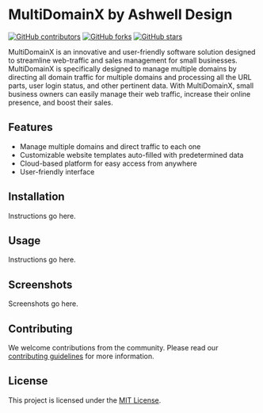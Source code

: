 # MultiDomainX by Ashwell Design

[![GitHub contributors](https://img.shields.io/github/contributors/AshwellDesign/MultiDomainX)](https://github.com/AshwellDesign/MultiDomainX/graphs/contributors)
[![GitHub forks](https://img.shields.io/github/forks/AshwellDesign/MultiDomainX)](https://github.com/AshwellDesign/MultiDomainX/network)
[![GitHub stars](https://img.shields.io/github/stars/AshwellDesign/MultiDomainX)](https://github.com/AshwellDesign/MultiDomainX/stargazers)

MultiDomainX is an innovative and user-friendly software solution designed to streamline web-traffic and sales management for small businesses. MultiDomainX is specifically designed to manage multiple domains by directing all domain traffic for multiple domains and processing all the URL parts, user login status, and other pertinent data. With MultiDomainX, small business owners can easily manage their web traffic, increase their online presence, and boost their sales.

## Features

- Manage multiple domains and direct traffic to each one
- Customizable website templates auto-filled with predetermined data
- Cloud-based platform for easy access from anywhere
- User-friendly interface

## Installation

Instructions go here.

## Usage

Instructions go here.

## Screenshots

Screenshots go here.

## Contributing

We welcome contributions from the community. Please read our [contributing guidelines](CONTRIBUTING.md) for more information.

## License

This project is licensed under the [MIT License](LICENSE).
